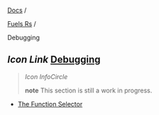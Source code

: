 [Docs](https://docs.fuel.network/) /

[Fuels Rs](https://docs.fuel.network/docs/fuels-rs/) /

Debugging

## _Icon Link_ [Debugging](https://docs.fuel.network/docs/fuels-rs/debugging/\#debugging)

> _Icon InfoCircle_
>
> **note** This section is still a work in progress.

- [The Function Selector](https://docs.fuel.network/docs/fuels-rs/debugging/function-selector/)
